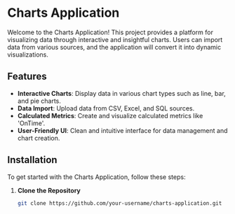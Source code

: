 # Charts Application

Welcome to the Charts Application! This project provides a platform for visualizing data through interactive and insightful charts. Users can import data from various sources, and the application will convert it into dynamic visualizations.

## Features

- **Interactive Charts**: Display data in various chart types such as line, bar, and pie charts.
- **Data Import**: Upload data from CSV, Excel, and SQL sources.
- **Calculated Metrics**: Create and visualize calculated metrics like 'OnTime'.
- **User-Friendly UI**: Clean and intuitive interface for data management and chart creation.

## Installation

To get started with the Charts Application, follow these steps:

1. **Clone the Repository**

   ```bash
   git clone https://github.com/your-username/charts-application.git
